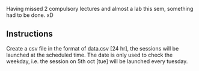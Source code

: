 Having missed 2 compulsory lectures and almost a lab this sem, something had to be done. xD

## Instructions
Create a csv file in the format of data.csv [24 hr], the sessions will be launched at the scheduled time. The date is only used to check the weekday, i.e. the session on 5th oct [tue] will be launched every tuesday. 
 
